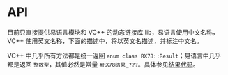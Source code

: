 # API
目前只直接提供易语言模块和 VC++ 的动态链接库 lib，易语言使用中文名称，VC++ 使用英文名称，下面的描述中，将以英文名描述，并标注中文名。

VC++ 中几乎所有方法都是统一返回 `enum class RX78::Result`；易语言中几乎都是返回 `整数型`，其值必然是常量 `#RX78结果_???`。具体参见[结果代码](API_result.md)。